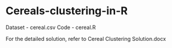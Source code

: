 # Cereals-clustering-in-R

Dataset - cereal.csv
Code - cereal.R

For the detailed solution, refer to Cereal Clustering Solution.docx
